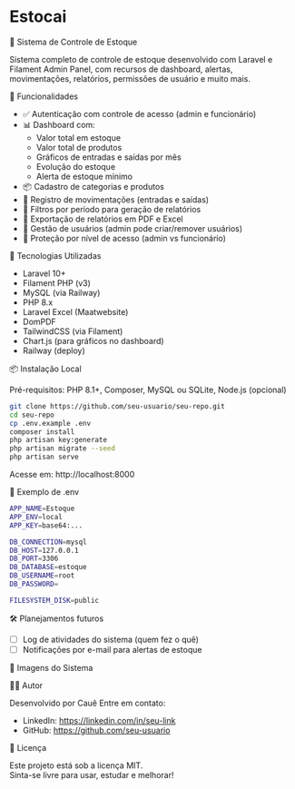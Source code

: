 # Estocai
🧮 Sistema de Controle de Estoque

Sistema completo de controle de estoque desenvolvido com Laravel e Filament Admin Panel, com recursos de dashboard, alertas, movimentações, relatórios, permissões de usuário e muito mais.

🚀 Funcionalidades

- ✅ Autenticação com controle de acesso (admin e funcionário)
- 📊 Dashboard com:
  - Valor total em estoque
  - Valor total de produtos
  - Gráficos de entradas e saídas por mês
  - Evolução do estoque
  - Alerta de estoque mínimo
- 📦 Cadastro de categorias e produtos
- 🔄 Registro de movimentações (entradas e saídas)
- 📆 Filtros por período para geração de relatórios
- 📁 Exportação de relatórios em PDF e Excel
- 👥 Gestão de usuários (admin pode criar/remover usuários)
- 🔐 Proteção por nível de acesso (admin vs funcionário)


🧱 Tecnologias Utilizadas

- Laravel 10+
- Filament PHP (v3)
- MySQL (via Railway)
- PHP 8.x
- Laravel Excel (Maatwebsite)
- DomPDF
- TailwindCSS (via Filament)
- Chart.js (para gráficos no dashboard)
- Railway (deploy)

📦 Instalação Local

Pré-requisitos: PHP 8.1+, Composer, MySQL ou SQLite, Node.js (opcional)

```bash
git clone https://github.com/seu-usuario/seu-repo.git
cd seu-repo
cp .env.example .env
composer install
php artisan key:generate
php artisan migrate --seed
php artisan serve

```

 Acesse em: http://localhost:8000

📄 Exemplo de .env
```bash
APP_NAME=Estoque
APP_ENV=local
APP_KEY=base64:...

DB_CONNECTION=mysql
DB_HOST=127.0.0.1
DB_PORT=3306
DB_DATABASE=estoque
DB_USERNAME=root
DB_PASSWORD=

FILESYSTEM_DISK=public
```
🛠️ Planejamentos futuros

- [ ] Log de atividades do sistema (quem fez o quê)
- [ ] Notificações por e-mail para alertas de estoque

📸 Imagens do Sistema


👨‍💻 Autor

Desenvolvido por Cauê
Entre em contato:

- LinkedIn: https://linkedin.com/in/seu-link
- GitHub: https://github.com/seu-usuario

📝 Licença

Este projeto está sob a licença MIT.  
Sinta-se livre para usar, estudar e melhorar!
